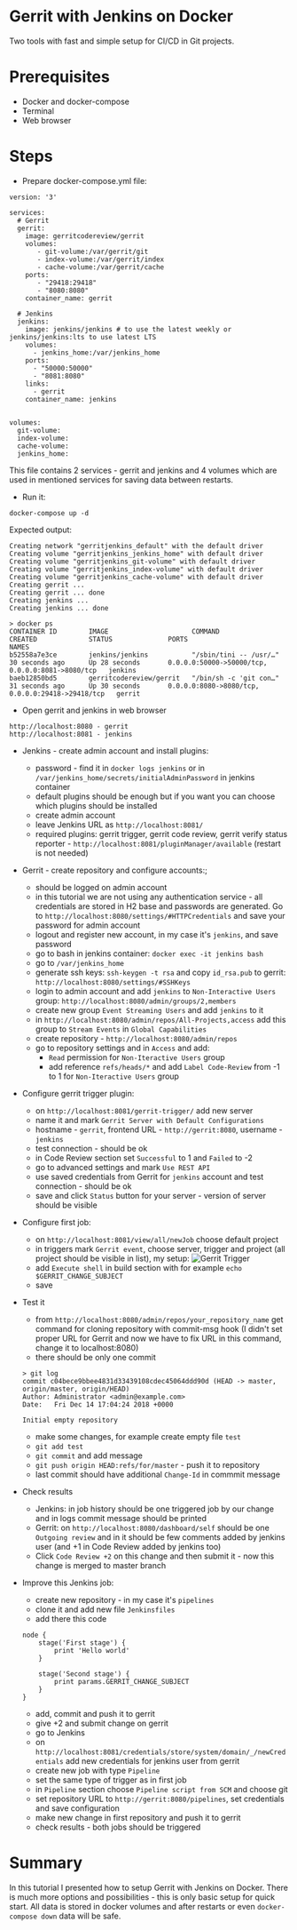 # Gerrit with Jenkins on Docker

Two tools with fast and simple setup for CI/CD in Git projects.

# Prerequisites

* Docker and docker-compose
* Terminal
* Web browser

# Steps

* Prepare docker-compose.yml file:

```
version: '3'

services:
  # Gerrit
  gerrit:
    image: gerritcodereview/gerrit
    volumes:
       - git-volume:/var/gerrit/git
       - index-volume:/var/gerrit/index
       - cache-volume:/var/gerrit/cache
    ports:
       - "29418:29418"
       - "8080:8080"
    container_name: gerrit

  # Jenkins
  jenkins:
    image: jenkins/jenkins # to use the latest weekly or jenkins/jenkins:lts to use latest LTS
    volumes:
      - jenkins_home:/var/jenkins_home
    ports:
      - "50000:50000"
      - "8081:8080"
    links:
      - gerrit
    container_name: jenkins


volumes:
  git-volume:
  index-volume:
  cache-volume:
  jenkins_home:
```

This file contains 2 services - gerrit and jenkins and 4 volumes which are used in mentioned services for saving data between restarts.

* Run it:

```
docker-compose up -d
```

Expected output:
```
Creating network "gerritjenkins_default" with the default driver
Creating volume "gerritjenkins_jenkins_home" with default driver
Creating volume "gerritjenkins_git-volume" with default driver
Creating volume "gerritjenkins_index-volume" with default driver
Creating volume "gerritjenkins_cache-volume" with default driver
Creating gerrit ... 
Creating gerrit ... done
Creating jenkins ... 
Creating jenkins ... done
```

```
> docker ps
CONTAINER ID        IMAGE                     COMMAND                  CREATED             STATUS              PORTS                                              NAMES
b52558a7e3ce        jenkins/jenkins           "/sbin/tini -- /usr/…"   30 seconds ago      Up 28 seconds       0.0.0.0:50000->50000/tcp, 0.0.0.0:8081->8080/tcp   jenkins
baeb12850bd5        gerritcodereview/gerrit   "/bin/sh -c 'git con…"   31 seconds ago      Up 30 seconds       0.0.0.0:8080->8080/tcp, 0.0.0.0:29418->29418/tcp   gerrit

```

* Open gerrit and jenkins in web browser

```
http://localhost:8080 - gerrit
http://localhost:8081 - jenkins
```

* Jenkins - create admin account and install plugins:
    * password - find it in `docker logs jenkins` or in `/var/jenkins_home/secrets/initialAdminPassword` in jenkins container
    * default plugins should be enough but if you want you can choose which plugins should be installed
    * create admin account
    * leave Jenkins URL as `http://localhost:8081/`
    * required plugins: gerrit trigger, gerrit code review, gerrit verify status reporter - `http://localhost:8081/pluginManager/available` (restart is not needed)

* Gerrit - create repository and configure accounts:;
    * should be logged on admin account
    * in this tutorial we are not using any authentication service - all credentials are stored in H2 base and passwords are generated. Go to `http://localhost:8080/settings/#HTTPCredentials` and save your password for admin account
    * logout and register new account, in my case it's `jenkins`, and save password
    * go to bash in jenkins container: `docker exec -it jenkins bash`
    * go to `/var/jenkins_home`
    * generate ssh keys: `ssh-keygen -t rsa` and copy `id_rsa.pub` to gerrit: `http://localhost:8080/settings/#SSHKeys`
    * login to admin account and add `jenkins` to `Non-Interactive Users` group: `http://localhost:8080/admin/groups/2,members`
    * create new group `Event Streaming Users` and add `jenkins` to it
    * in `http://localhost:8080/admin/repos/All-Projects,access` add this group to `Stream Events` in `Global Capabilities`
    * create repository - `http://localhost:8080/admin/repos`
    * go to repository settings and in `Access` and add:
        * `Read` permission for `Non-Iteractive Users` group
        * add reference `refs/heads/*` and add `Label Code-Review` from -1 to 1 for `Non-Iteractive Users` group

* Configure gerrit trigger plugin:
    * on `http://localhost:8081/gerrit-trigger/` add new server
    * name it and mark `Gerrit Server with Default Configurations`
    * hostname - `gerrit`, frontend URL - `http://gerrit:8080`, username - `jenkins`
    * test connection - should be ok
    * in Code Review section set `Successful` to 1 and `Failed` to -2
    * go to advanced settings and mark `Use REST API`
    * use saved credentials from Gerrit for `jenkins` account and test connection - should be ok
    * save and click `Status` button for your server - version of server should be visible
    
* Configure first job:
    * on `http://localhost:8081/view/all/newJob` choose default project
    * in triggers mark `Gerrit event`, choose server, trigger and project (all project should be visible in list), my setup:
    ![Gerrit Trigger](gerrit_trigger.png)
    * add `Execute shell` in build section with for example `echo $GERRIT_CHANGE_SUBJECT`
    * save

* Test it
    * from `http://localhost:8080/admin/repos/your_repository_name` get command for cloning repository with commit-msg hook (I didn't set proper URL for Gerrit and now we have to fix URL in this command, change it to localhost:8080)
    * there should be only one commit
    ```
    > git log
    commit c04bece9bbee4831d33439108cdec45064ddd90d (HEAD -> master, origin/master, origin/HEAD)
    Author: Administrator <admin@example.com>
    Date:   Fri Dec 14 17:04:24 2018 +0000

    Initial empty repository
    ```
    * make some changes, for example create empty file `test`
    * `git add test`
    * `git commit` and add message
    * `git push origin HEAD:refs/for/master` - push it to repository
    * last commit should have additional `Change-Id` in commmit message

* Check results
    * Jenkins: in job history should be one triggered job by our change and in logs commit message should be printed
    * Gerrit: on `http://localhost:8080/dashboard/self` should be one `Outgoing review` and in it should be few comments added by jenkins user (and +1 in Code Review added by jenkins too)
    * Click `Code Review +2` on this change and then submit it - now this change is merged to master branch
    
* Improve this Jenkins job:
    * create new repository - in my case it's `pipelines`
    * clone it and add new file `Jenkinsfiles`
    * add there this code
    ```
    node {
        stage('First stage') {
            print 'Hello world'
        }
        
        stage('Second stage') {
            print params.GERRIT_CHANGE_SUBJECT
        }
    }
    ```
    * add, commit and push it to gerrit
    * give +2 and submit change on gerrit
    * go to Jenkins
    * on `http://localhost:8081/credentials/store/system/domain/_/newCredentials` add new credentials for jenkins user from gerrit
    * create new job with type `Pipeline`
    * set the same type of trigger as in first job
    * in `Pipeline` section choose `Pipeline script from SCM` and choose git
    * set repository URL to `http://gerrit:8080/pipelines`, set credentials and save configuration
    * make new change in first repository and push it to gerrit
    * check results - both jobs should be triggered
    
# Summary

In this tutorial I presented how to setup Gerrit with Jenkins on Docker. There is much more options and possibilities - this is only basic setup for quick start.
All data is stored in docker volumes and after restarts or even `docker-compose down` data will be safe. 
